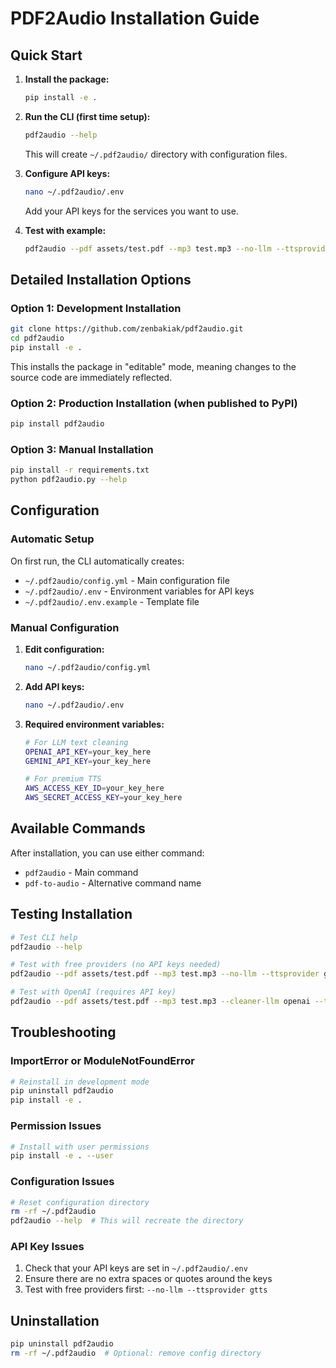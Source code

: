 # PDF2Audio Installation Guide

## Quick Start

1. **Install the package:**
   ```bash
   pip install -e .
   ```

2. **Run the CLI (first time setup):**
   ```bash
   pdf2audio --help
   ```
   This will create `~/.pdf2audio/` directory with configuration files.

3. **Configure API keys:**
   ```bash
   nano ~/.pdf2audio/.env
   ```
   Add your API keys for the services you want to use.

4. **Test with example:**
   ```bash
   pdf2audio --pdf assets/test.pdf --mp3 test.mp3 --no-llm --ttsprovider gtts
   ```

## Detailed Installation Options

### Option 1: Development Installation

```bash
git clone https://github.com/zenbakiak/pdf2audio.git
cd pdf2audio
pip install -e .
```

This installs the package in "editable" mode, meaning changes to the source code are immediately reflected.

### Option 2: Production Installation (when published to PyPI)

```bash
pip install pdf2audio
```

### Option 3: Manual Installation

```bash
pip install -r requirements.txt
python pdf2audio.py --help
```

## Configuration

### Automatic Setup

On first run, the CLI automatically creates:
- `~/.pdf2audio/config.yml` - Main configuration file
- `~/.pdf2audio/.env` - Environment variables for API keys
- `~/.pdf2audio/.env.example` - Template file

### Manual Configuration

1. **Edit configuration:**
   ```bash
   nano ~/.pdf2audio/config.yml
   ```

2. **Add API keys:**
   ```bash
   nano ~/.pdf2audio/.env
   ```

3. **Required environment variables:**
   ```bash
   # For LLM text cleaning
   OPENAI_API_KEY=your_key_here
   GEMINI_API_KEY=your_key_here
   
   # For premium TTS
   AWS_ACCESS_KEY_ID=your_key_here
   AWS_SECRET_ACCESS_KEY=your_key_here
   ```

## Available Commands

After installation, you can use either command:

- `pdf2audio` - Main command
- `pdf-to-audio` - Alternative command name

## Testing Installation

```bash
# Test CLI help
pdf2audio --help

# Test with free providers (no API keys needed)
pdf2audio --pdf assets/test.pdf --mp3 test.mp3 --no-llm --ttsprovider gtts

# Test with OpenAI (requires API key)
pdf2audio --pdf assets/test.pdf --mp3 test.mp3 --cleaner-llm openai --ttsprovider openai
```

## Troubleshooting

### ImportError or ModuleNotFoundError

```bash
# Reinstall in development mode
pip uninstall pdf2audio
pip install -e .
```

### Permission Issues

```bash
# Install with user permissions
pip install -e . --user
```

### Configuration Issues

```bash
# Reset configuration directory
rm -rf ~/.pdf2audio
pdf2audio --help  # This will recreate the directory
```

### API Key Issues

1. Check that your API keys are set in `~/.pdf2audio/.env`
2. Ensure there are no extra spaces or quotes around the keys
3. Test with free providers first: `--no-llm --ttsprovider gtts`

## Uninstallation

```bash
pip uninstall pdf2audio
rm -rf ~/.pdf2audio  # Optional: remove config directory
```